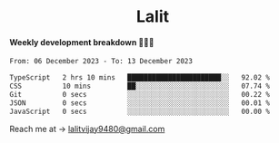 <h1 align="center">Lalit</h1>

#### Weekly development breakdown 👨🏻‍💻
<!--START_SECTION:waka-->

```txt
From: 06 December 2023 - To: 13 December 2023

TypeScript   2 hrs 10 mins   ███████████████████████░░   92.02 %
CSS          10 mins         ██░░░░░░░░░░░░░░░░░░░░░░░   07.74 %
Git          0 secs          ░░░░░░░░░░░░░░░░░░░░░░░░░   00.22 %
JSON         0 secs          ░░░░░░░░░░░░░░░░░░░░░░░░░   00.01 %
JavaScript   0 secs          ░░░░░░░░░░░░░░░░░░░░░░░░░   00.00 %
```

<!--END_SECTION:waka-->

Reach me at → lalitvijay9480@gmail.com
